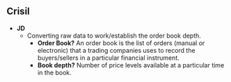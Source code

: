 ## Crisil
- **JD**
  - Converting raw data to work/establish the order book depth.
    - **Order Book?** An order book is the list of orders (manual or electronic) that a trading companies uses to record the buyers/sellers in a particular financial instrument.
    - **Book depth?** Number of price levels available at a particular time in the book. 
